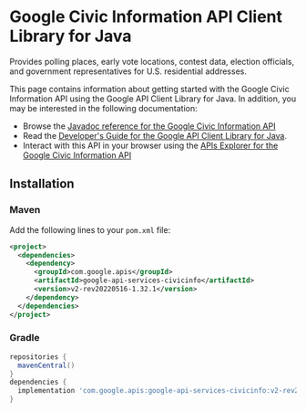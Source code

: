 # Google Civic Information API Client Library for Java

Provides polling places, early vote locations, contest data, election officials, and government representatives for U.S. residential addresses.

This page contains information about getting started with the Google Civic Information API
using the Google API Client Library for Java. In addition, you may be interested
in the following documentation:

* Browse the [Javadoc reference for the Google Civic Information API][javadoc]
* Read the [Developer's Guide for the Google API Client Library for Java][google-api-client].
* Interact with this API in your browser using the [APIs Explorer for the Google Civic Information API][api-explorer]

## Installation

### Maven

Add the following lines to your `pom.xml` file:

```xml
<project>
  <dependencies>
    <dependency>
      <groupId>com.google.apis</groupId>
      <artifactId>google-api-services-civicinfo</artifactId>
      <version>v2-rev20220516-1.32.1</version>
    </dependency>
  </dependencies>
</project>
```

### Gradle

```gradle
repositories {
  mavenCentral()
}
dependencies {
  implementation 'com.google.apis:google-api-services-civicinfo:v2-rev20220516-1.32.1'
}
```

[javadoc]: https://googleapis.dev/java/google-api-services-civicinfo/latest/index.html
[google-api-client]: https://github.com/googleapis/google-api-java-client/
[api-explorer]: https://developers.google.com/apis-explorer/#p/civicinfo/v1/
